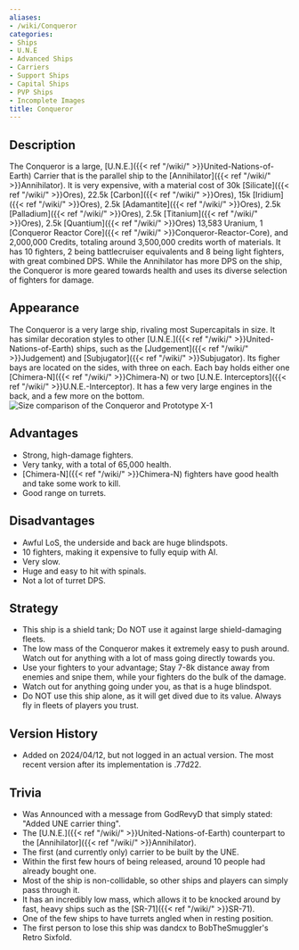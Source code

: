 ```yaml
---
aliases:
- /wiki/Conqueror
categories:
- Ships
- U.N.E
- Advanced Ships
- Carriers
- Support Ships
- Capital Ships
- PVP Ships
- Incomplete Images
title: Conqueror
---
```


## Description

The Conqueror is a large, [U.N.E.]({{< ref "/wiki/" >}}United-Nations-of-Earth) Carrier that is the parallel ship to the [Annihilator]({{< ref "/wiki/" >}}Annihilator). It is very expensive, with a material cost of 30k [Silicate]({{< ref "/wiki/" >}}Ores), 22.5k [Carbon]({{< ref "/wiki/" >}}Ores), 15k [Iridium]({{< ref "/wiki/" >}}Ores), 2.5k [Adamantite]({{< ref "/wiki/" >}}Ores), 2.5k [Palladium]({{< ref "/wiki/" >}}Ores), 2.5k [Titanium]({{< ref "/wiki/" >}}Ores), 2.5k [Quantium]({{< ref "/wiki/" >}}Ores) 13,583 Uranium, 1 [Conqueror Reactor Core]({{< ref "/wiki/" >}}Conqueror-Reactor-Core), and 2,000,000 Credits, totaling around 3,500,000 credits worth of materials. It has 10 fighters, 2 being battlecruiser equivalents and 8 being light fighters, with great combined DPS. While the Annihilator has more DPS on the ship, the Conqueror is more geared towards health and uses its diverse selection of fighters for damage.

## Appearance

The Conqueror is a very large ship, rivaling most Supercapitals in size. It has similar decoration styles to other [U.N.E.]({{< ref "/wiki/" >}}United-Nations-of-Earth) ships, such as the [Judgement]({{< ref "/wiki/" >}}Judgement) and [Subjugator]({{< ref "/wiki/" >}}Subjugator). Its figher bays are located on the sides, with three on each. Each bay holds either one [Chimera-N]({{< ref "/wiki/" >}}Chimera-N) or two [U.N.E. Interceptors]({{< ref "/wiki/" >}}U.N.E.-Interceptor). It has a few very large engines in the back, and a few more on the bottom. ![Size comparison of
the Conqueror and [Prototype
X-1](Prototype_X-1 "wikilink")](ConquerorSize.png "Size comparison of the Conqueror and Prototype X-1")

## Advantages

- Strong, high-damage fighters.
- Very tanky, with a total of 65,000 health.
- [Chimera-N]({{< ref "/wiki/" >}}Chimera-N) fighters have good health and take some work to kill.
- Good range on turrets.

## Disadvantages

- Awful LoS, the underside and back are huge blindspots.
- 10 fighters, making it expensive to fully equip with AI.
- Very slow.
- Huge and easy to hit with spinals.
- Not a lot of turret DPS.

## Strategy

- This ship is a shield tank; Do NOT use it against large shield-damaging fleets.
- The low mass of the Conqueror makes it extremely easy to push around. Watch out for anything with a lot of mass going directly towards you.
- Use your fighters to your advantage; Stay 7-8k distance away from enemies and snipe them, while your fighters do the bulk of the damage.
- Watch out for anything going under you, as that is a huge blindspot.
- Do NOT use this ship alone, as it will get dived due to its value. Always fly in fleets of players you trust.

## Version History 

- Added on 2024/04/12, but not logged in an actual version. The most recent version after its implementation is .77d22.

## Trivia

- Was Announced with a message from GodRevyD that simply stated: "Added UNE carrier thing".
- The [U.N.E.]({{< ref "/wiki/" >}}United-Nations-of-Earth) counterpart to the [Annihilator]({{< ref "/wiki/" >}}Annihilator).
- The first (and currently only) carrier to be built by the UNE.
- Within the first few hours of being released, around 10 people had already bought one.
- Most of the ship is non-collidable, so other ships and players can simply pass through it.
- It has an incredibly low mass, which allows it to be knocked around by fast, heavy ships such as the [SR-71]({{< ref "/wiki/" >}}SR-71).
- One of the few ships to have turrets angled when in resting position.
- The first person to lose this ship was dandcx to BobTheSmuggler's Retro Sixfold.
